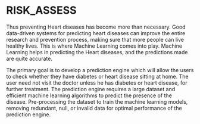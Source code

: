 # RISK_ASSESS
Thus preventing Heart diseases has become more than necessary. Good data-driven systems
for predicting heart diseases can improve the entire research and prevention process,
making sure that more people can live healthy lives. This is where Machine Learning
comes into play. Machine Learning helps in predicting the Heart diseases, and the predictions 
made are quite accurate.

The primary goal is to develop a prediction engine which will allow the users to check
whether they have diabetes or heart disease sitting at home. The user need not visit the
doctor unless he has diabetes or heart disease, for further treatment. The prediction
engine requires a large dataset and efficient machine learning algorithms to predict the
presence of the disease. Pre-processing the dataset to train the machine learning
models, removing redundant, null, or invalid data for optimal performance of the
prediction engine. 
